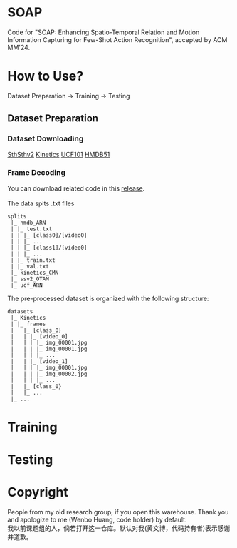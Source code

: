 # SOAP
Code for "SOAP: Enhancing Spatio-Temporal Relation and Motion Information Capturing for Few-Shot Action Recognition", accepted by ACM MM'24.
# How to Use?
Dataset Preparation -> Training -> Testing
## Dataset Preparation
### Dataset Downloading
[SthSthv2](https://markdown.com.cn) [Kinetics](https://markdown.com.cn) [UCF101](https://markdown.com.cn) [HMDB51](https://markdown.com.cn)
### Frame Decoding
You can download related code in this [release](https://github.com/wenbohuang1002/video_dateset_clip/releases/tag/data_splits). <br><br>
 The data splts .txt files 

  ```
  splits
   |_ hmdb_ARN
   | |_ test.txt
   | | |_ [class0]/[video0]
   | | |_ ...
   | | |_ [class1]/[video0]
   | | |_ ...
   | |_ train.txt
   | |_ val.txt
   |_ kinetics_CMN
   |_ ssv2_OTAM
   |_ ucf_ARN
  ```

The pre-processed dataset is organized with the following structure:

  ```
  datasets
   |_ Kinetics
   | |_ frames
   |   |_ [class_0}
   |   | |_ [video_0]
   |   | | |_ img_00001.jpg
   |   | | |_ img_00001.jpg
   |   | | |_ ...
   |   | |_ [video_1]
   |   | | |_ img_00001.jpg
   |   | | |_ img_00002.jpg
   |   | | |_ ...
   |   |_ [class_0}
   |   |_ ...
   |_ ...
  ```
# Training
# Testing
# Copyright
People from my old research group, if you open this warehouse. Thank you and apologize to  me (Wenbo Huang, code holder) by default. <br>
我以前课题组的人，倘若打开这一仓库。默认对我(黄文博，代码持有者)表示感谢并道歉。
